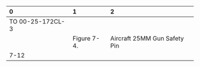 | 0                | 1           | 2                            |
|:-----------------|:------------|:-----------------------------|
| TO 00-25-172CL-3 |             |                              |
|                  | Figure 7-4. | Aircraft 25MM Gun Safety Pin |
| 7-12             |             |                              |